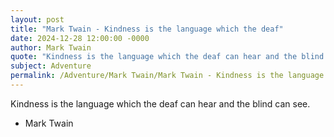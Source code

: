 ```yaml
---
layout: post
title: "Mark Twain - Kindness is the language which the deaf"
date: 2024-12-28 12:00:00 -0000
author: Mark Twain
quote: "Kindness is the language which the deaf can hear and the blind can see."
subject: Adventure
permalink: /Adventure/Mark Twain/Mark Twain - Kindness is the language which the deaf
---
```


Kindness is the language which the deaf can hear and the blind can see.

- Mark Twain
